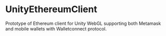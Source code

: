 # UnityEthereumClient
Prototype of Ethereum client for Unity WebGL supporting both Metamask and mobile wallets with Walletconnect protocol.

